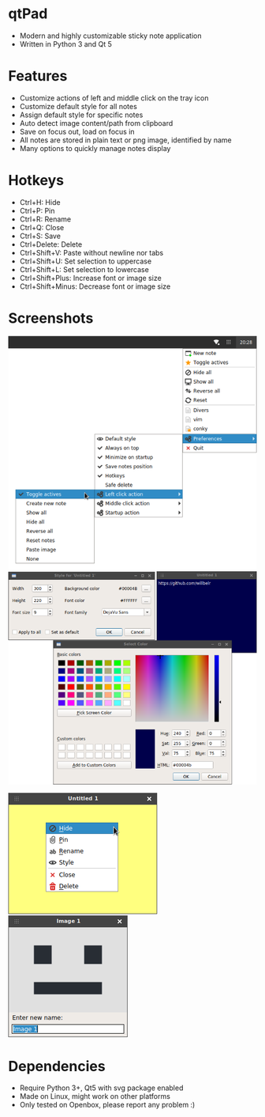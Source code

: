 # qtPad
- Modern and highly customizable sticky note application
- Written in Python 3 and Qt 5

# Features
- Customize actions of left and middle click on the tray icon
- Customize default style for all notes
- Assign default style for specific notes
- Auto detect image content/path from clipboard
- Save on focus out, load on focus in
- All notes are stored in plain text or png image, identified by name
- Many options to quickly manage notes display

# Hotkeys
- Ctrl+H: Hide
- Ctrl+P: Pin
- Ctrl+R: Rename
- Ctrl+Q: Close
- Ctrl+S: Save
- Ctrl+Delete: Delete 
- Ctrl+Shift+V: Paste without newline nor tabs
- Ctrl+Shift+U: Set selection to uppercase
- Ctrl+Shift+L: Set selection to lowercase
- Ctrl+Shift+Plus: Increase font or image size
- Ctrl+Shift+Minus: Decrease font or image size

# Screenshots
![alt tag](https://raw.githubusercontent.com/willbelr/qtpad/master/screenshots/mother.png)
![alt tag](https://raw.githubusercontent.com/willbelr/qtpad/master/screenshots/style.png)

![alt tag](https://raw.githubusercontent.com/willbelr/qtpad/master/screenshots/child.png)
![alt tag](https://raw.githubusercontent.com/willbelr/qtpad/master/screenshots/rename.png)

# Dependencies
- Require Python 3+, Qt5 with svg package enabled 
- Made on Linux, might work on other platforms
- Only tested on Openbox, please report any problem :)
